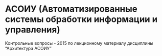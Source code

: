 # АСОИУ (Автоматизированные системы обработки информации и управления)

Контрольные вопросы - 2015 по лекционному материалу дисциплины “Архитектура АСОИУ”
